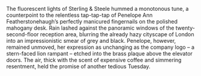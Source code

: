 The fluorescent lights of Sterling & Steele hummed a monotonous tune, a counterpoint to the relentless tap-tap-tap of Penelope Ann Featherstonehaugh’s perfectly manicured fingernails on the polished mahogany desk.  Rain lashed against the panoramic windows of the twenty-second-floor reception area, blurring the already hazy cityscape of London into an impressionistic smear of grey and black.  Penelope, however, remained unmoved, her expression as unchanging as the company logo – a stern-faced lion rampant – etched into the brass plaque above the elevator doors.  The air, thick with the scent of expensive coffee and simmering resentment, held the promise of another tedious Tuesday.
